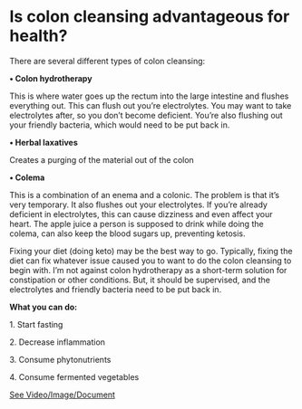 # Is colon cleansing advantageous for health?

There are several different types of colon cleansing: 

**• Colon hydrotherapy** 

This is where water goes up the rectum into the large intestine and flushes everything out. This can flush out you’re electrolytes. You may want to take electrolytes after, so you don’t become deficient. You’re also flushing out your friendly bacteria, which would need to be put back in. 

**• Herbal laxatives**

Creates a purging of the material out of the colon 

**• Colema** 

This is a combination of an enema and a colonic. The problem is that it’s very temporary. It also flushes out your electrolytes. If you’re already deficient in electrolytes, this can cause dizziness and even affect your heart. The apple juice a person is supposed to drink while doing the colema, can also keep the blood sugars up, preventing ketosis. 

Fixing your diet (doing keto) may be the best way to go. Typically, fixing the diet can fix whatever issue caused you to want to do the colon cleansing to begin with. I’m not against colon hydrotherapy as a short-term solution for constipation or other conditions. But, it should be supervised, and the electrolytes and friendly bacteria need to be put back in. 

**What you can do:** 

1\. Start fasting 

2\. Decrease inflammation 

3\. Consume phytonutrients 

4\. Consume fermented vegetables 

 [See Video/Image/Document](https://hls-player.drberg.com/asset?path=migrated-assets/colon-cleansing-my-opinion)